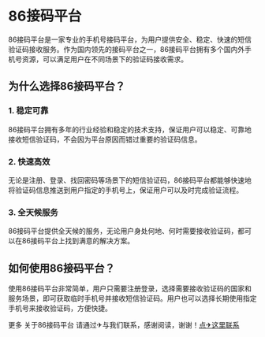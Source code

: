 # 86接码平台

86接码平台是一家专业的手机号接码平台，为用户提供安全、稳定、快速的短信验证码接收服务。作为国内领先的接码平台之一，86接码平台拥有多个国内外手机号资源，可以满足用户在不同场景下的验证码接收需求。

## 为什么选择86接码平台？

### 1. 稳定可靠

86接码平台拥有多年的行业经验和稳定的技术支持，保证用户可以稳定、可靠地接收短信验证码，不会因为平台原因而错过重要的验证码信息。

### 2. 快速高效

无论是注册、登录、找回密码等场景下的短信验证码，86接码平台都能够快速地将验证码信息推送到用户指定的手机号上，保证用户可以及时完成验证流程。

### 3. 全天候服务

86接码平台提供全天候的服务，无论用户身处何地、何时需要接收验证码，都可以在86接码平台上找到满意的解决方案。

## 如何使用86接码平台？

使用86接码平台非常简单，用户只需要注册登录，选择需要接收验证码的国家和服务场景，即可获取临时手机号并接收短信验证码。用户也可以选择长期使用指定手机号来接收验证码，方便快捷。

更多 关于86接码平台 请通过✈与我们联系，感谢阅读，谢谢！[点✈这里联系](https://t.me/gngwzh)